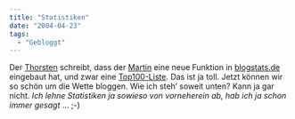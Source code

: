 ```yaml
---
title: "Statistiken"
date: "2004-04-23"
tags:
  - "Gebloggt"
---
```


Der [Thorsten](http://h-blog.org/index.php?itemid=517) schreibt, dass der [Martin](http://blog.borho.net/item_97.html) eine neue Funktion in [blogstats.de](http://blogstats.de/) eingebaut hat, und zwar eine [Top100-Liste](http://blogstats.de/index.php?show=top100). Das ist ja toll. Jetzt können wir so schön um die Wette bloggen. Wie ich steh’ soweit unten? Kann ja gar nicht. _Ich lehne Statistiken ja sowieso von vorneherein ab, hab ich ja schon immer gesagt_ ... ;-)
